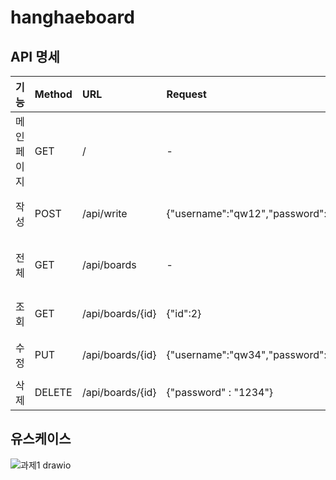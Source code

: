 # hanghaeboard

## API 명세

|기능|Method|URL|Request|Response|
|:------|:---|:---|:---|:---|
|메인페이지|GET|/|-|index.html|
|작성|POST|/api/write|{"username":"qw12","password":"1234","title":"title","contents":contents}|{"result": true,"message": "success","date": {"createdAt": "2023-04-15T20:26:55.0299781","modifiedAt": "2023-04-15T20:26:55.0299781","id": 1,"username":"song","password": "1234","title": "안녕","contents": "반가워"}}|
|전체|GET|/api/boards|-|{"result": true,"message": "success","date":[{"createdAt": "2023-04-15T20:32:30.750136","modifiedAt": "2023-04-15T20:32:30.750136","id": 2,"username": "qw12","password": "1234","title": "title","contents": "contents"},{"createdAt": "2023-04-15T20:26:55.029978","modifiedAt": "2023-04-15T20:26:55.029978","id": 1,"username": "song","password": "1234","title": "안녕","contents": "반가워"}]}|
|조회|GET|/api/boards/{id}|{"id":2}|{"result": true,"message": "success","date":{"createdAt": "2023-04-15T20:32:30.750136","modifiedAt": "2023-04-15T20:32:30.750136","id": 2,"username": "qw12","password": "1234","title": "title","contents": "contents"}}|
|수정|PUT|/api/boards/{id}|{"username":"qw34","password":"1234","title":"title1","contents":contents1}|{"result": true, "message": "success","date": {"createdAt": "2023-04-15T20:32:30.750136","modifiedAt": "2023-04-16T04:42:39.7152063","id": 2,"username": "qw34","password": "1234","title": "title1", "contents": "contents1"}}|
|삭제|DELETE|/api/boards/{id}|{"password" : "1234"}|{"result": true,"message": "success","date": null}|

## 유스케이스

![과제1 drawio](https://user-images.githubusercontent.com/101760007/232275151-b2bdbf79-4491-478a-900f-52360527ec58.png)
